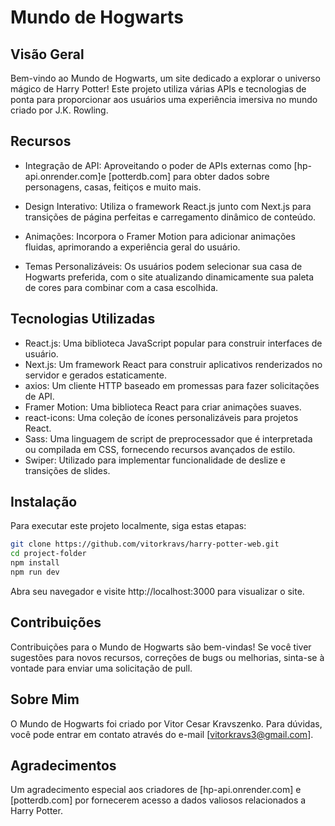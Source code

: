 # Mundo de Hogwarts

## Visão Geral

Bem-vindo ao Mundo de Hogwarts, um site dedicado a explorar o universo mágico de Harry Potter! Este projeto utiliza várias APIs e tecnologias de ponta para proporcionar aos usuários uma experiência imersiva no mundo criado por J.K. Rowling.

## Recursos

- Integração de API: Aproveitando o poder de APIs externas como [hp-api.onrender.com]e [potterdb.com] para obter dados sobre personagens, casas, feitiços e muito mais.

- Design Interativo: Utiliza o framework React.js junto com Next.js para transições de página perfeitas e carregamento dinâmico de conteúdo.

- Animações: Incorpora o Framer Motion para adicionar animações fluidas, aprimorando a experiência geral do usuário.

- Temas Personalizáveis: Os usuários podem selecionar sua casa de Hogwarts preferida, com o site atualizando dinamicamente sua paleta de cores para combinar com a casa escolhida.

## Tecnologias Utilizadas

- React.js: Uma biblioteca JavaScript popular para construir interfaces de usuário.
- Next.js: Um framework React para construir aplicativos renderizados no servidor e gerados estaticamente.
- axios: Um cliente HTTP baseado em promessas para fazer solicitações de API.
- Framer Motion: Uma biblioteca React para criar animações suaves.
- react-icons: Uma coleção de ícones personalizáveis para projetos React.
- Sass: Uma linguagem de script de preprocessador que é interpretada ou compilada em CSS, fornecendo recursos avançados de estilo.
- Swiper: Utilizado para implementar funcionalidade de deslize e transições de slides.

## Instalação

Para executar este projeto localmente, siga estas etapas:

```bash
git clone https://github.com/vitorkravs/harry-potter-web.git
cd project-folder
npm install
npm run dev
```

Abra seu navegador e visite http://localhost:3000 para visualizar o site.

## Contribuições

Contribuições para o Mundo de Hogwarts são bem-vindas! Se você tiver sugestões para novos recursos, correções de bugs ou melhorias, sinta-se à vontade para enviar uma solicitação de pull.

## Sobre Mim

O Mundo de Hogwarts foi criado por Vitor Cesar Kravszenko. Para dúvidas, você pode entrar em contato através do e-mail [vitorkravs3@gmail.com].

## Agradecimentos

Um agradecimento especial aos criadores de [hp-api.onrender.com] e [potterdb.com] por fornecerem acesso a dados valiosos relacionados a Harry Potter.
